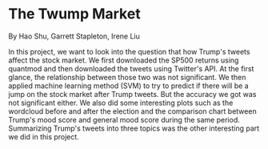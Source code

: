 # The Twump Market
By Hao Shu, Garrett Stapleton, Irene Liu 

In this project, we want to look into the question that how Trump's tweets affect the stock market. We first downloaded the SP500 returns using quantmod and then downloaded the tweets using Twitter's API. At the first glance, the relationship between those two was not significant. We then applied machine learning method (SVM) to try to predict if there will be a jump on the stock market after Trump tweets. But the accuracy we got was not significant either. We also did some interesting plots such as the wordcloud before and after the election and the comparison chart between Trump's mood score and general mood score during the same period. Summarizing Trump's tweets into three topics was the other interesting part we did in this project.
